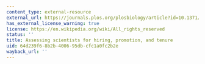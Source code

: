 ```yaml
---
content_type: external-resource
external_url: https://journals.plos.org/plosbiology/article?id=10.1371/journal.pbio.2004089&rev=2
has_external_license_warning: true
license: https://en.wikipedia.org/wiki/All_rights_reserved
status: ''
title: Assessing scientists for hiring, promotion, and tenure
uid: 64d239f6-8b2b-4006-95db-cfc1a0fc2b2e
wayback_url: ''
---
```

